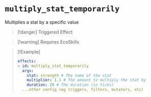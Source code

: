 # `multiply_stat_temporarily`

Multiplies a stat by a specific value

> [!danger] Triggered Effect

> [!warning] Requires EcoSkills

> [!Example]
> ```yaml
> effects:
> - id: multiply_stat_temporarily
>   args:
>     stat: strength # The name of the stat
>     multiplier: 1.1 # The amount to multiply the stat by
>     duration: 20 # The duration (in ticks)
>   ...other config (eg triggers, filters, mutators, etc)
> ```
